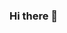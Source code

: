 ### Hi there 👋

<!--
**hungvxforthewin/hungvxforthewin** is a ✨ _special_ ✨ repository because its `README.md` (this file) appears on your GitHub profile.

Hi everyone ! My name is Vu Xuan Hung, i'm developer
My skills
https://img.shields.io/static/v1?code=<LABEL>&.NET=<MESSAGE>&purple=<COLOR>
-->
